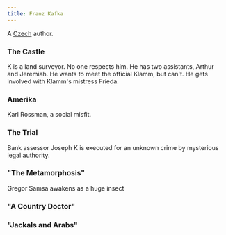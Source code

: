 ```yaml
---
title: Franz Kafka
---
```


A [Czech](../index.html) author.

### The Castle

K is a land surveyor. No one respects him. He has two assistants, Arthur and Jeremiah. He wants to meet the official Klamm, but can't. He gets involved with Klamm's mistress Frieda.

### Amerika

Karl Rossman, a social misfit.

### The Trial

Bank assessor Joseph K is executed for an unknown crime by mysterious legal authority.

### "The Metamorphosis"

Gregor Samsa awakens as a huge insect

### "A Country Doctor"

### "Jackals and Arabs"

